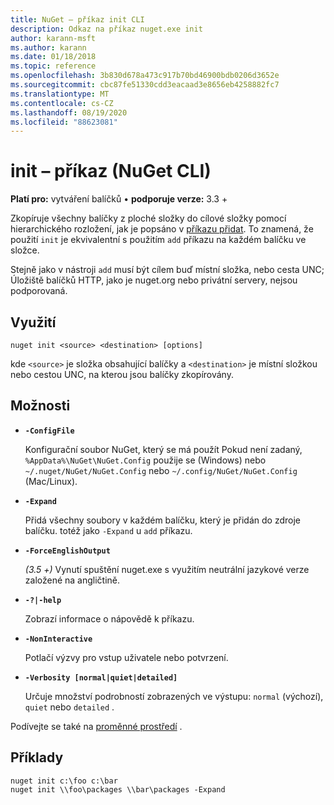 ```yaml
---
title: NuGet – příkaz init CLI
description: Odkaz na příkaz nuget.exe init
author: karann-msft
ms.author: karann
ms.date: 01/18/2018
ms.topic: reference
ms.openlocfilehash: 3b830d678a473c917b70bd46900bdb0206d3652e
ms.sourcegitcommit: cbc87fe51330cdd3eacaad3e8656eb4258882fc7
ms.translationtype: MT
ms.contentlocale: cs-CZ
ms.lasthandoff: 08/19/2020
ms.locfileid: "88623081"
---
```

# <a name="init-command-nuget-cli"></a>init – příkaz (NuGet CLI)

**Platí pro:** vytváření balíčků &bullet; **podporuje verze:** 3.3 +

Zkopíruje všechny balíčky z ploché složky do cílové složky pomocí hierarchického rozložení, jak je popsáno v [příkazu přidat](cli-ref-add.md). To znamená, že použití `init` je ekvivalentní s použitím `add` příkazu na každém balíčku ve složce.

Stejně jako v nástroji `add` musí být cílem buď místní složka, nebo cesta UNC; Úložiště balíčků HTTP, jako je nuget.org nebo privátní servery, nejsou podporovaná.

## <a name="usage"></a>Využití

```cli
nuget init <source> <destination> [options]
```

kde `<source>` je složka obsahující balíčky a `<destination>` je místní složkou nebo cestou UNC, na kterou jsou balíčky zkopírovány.

## <a name="options"></a>Možnosti

- **`-ConfigFile`**

  Konfigurační soubor NuGet, který se má použít Pokud není zadaný, `%AppData%\NuGet\NuGet.Config` použije se (Windows) nebo `~/.nuget/NuGet/NuGet.Config` nebo `~/.config/NuGet/NuGet.Config` (Mac/Linux).

- **`-Expand`**

  Přidá všechny soubory v každém balíčku, který je přidán do zdroje balíčku. totéž jako `-Expand` u `add` příkazu.

- **`-ForceEnglishOutput`**

  *(3.5 +)* Vynutí spuštění nuget.exe s využitím neutrální jazykové verze založené na angličtině.

- **`-?|-help`**

  Zobrazí informace o nápovědě k příkazu.

- **`-NonInteractive`**

  Potlačí výzvy pro vstup uživatele nebo potvrzení.

- **`-Verbosity [normal|quiet|detailed]`**

  Určuje množství podrobností zobrazených ve výstupu: `normal` (výchozí), `quiet` nebo `detailed` .

Podívejte se také na [proměnné prostředí](cli-ref-environment-variables.md) .

## <a name="examples"></a>Příklady

```cli
nuget init c:\foo c:\bar
nuget init \\foo\packages \\bar\packages -Expand
```
